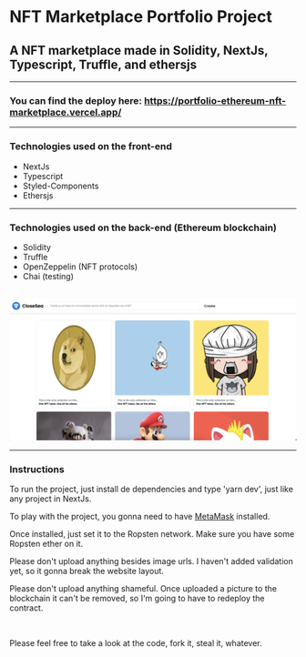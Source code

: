 # NFT Marketplace Portfolio Project

## A NFT marketplace made in Solidity, NextJs, Typescript, Truffle, and ethersjs
  ---
### You can find the deploy here: https://portfolio-ethereum-nft-marketplace.vercel.app/
  ---
<h3>Technologies used on the front-end</h3>
<ul>
  <li>NextJs</li>
  <li>Typescript</li>
  <li>Styled-Components</li>
  <li>Ethersjs</li>
</ul>
<hr/>

<h3>Technologies used on the back-end (Ethereum blockchain)</h3>
<ul>
  <li>Solidity</li>
  <li>Truffle</li>
  <li>OpenZeppelin (NFT protocols)</li>
  <li>Chai (testing)</li>
</ul>

<br/>
<img src='public/github_pic.png' />

  ---

  <h3>Instructions</h3>

  <p>
    To run the project, just install de dependencies and type 'yarn dev', just like any project in NextJs.
  </p>
  <p>
    To play with the project, you gonna need to have <a href='https://metamask.io/'>MetaMask</a> installed.
  </p>
  <p>
    Once installed, just set it to the Ropsten network. Make sure you have some Ropsten ether on it. 
  </p>
  <p>
    Please don't upload anything besides image urls. I haven't added validation yet, so it gonna break the website layout. 
  </p>
  <p>
    Please don't upload anything shameful. Once uploaded a picture to the blockchain it can't be removed, so I'm going to have to redeploy the contract.
  </p>

<br/>

<p>Please feel free to take a look at the code, fork it, steal it, whatever.<br/></p>
